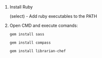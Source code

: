 1. Install Ruby

	(select) - Add ruby executables to the PATH

2. Open CMD and execute comands:

	```gem install sass```

	```gem install compass```

	```gem install librarian-chef```
